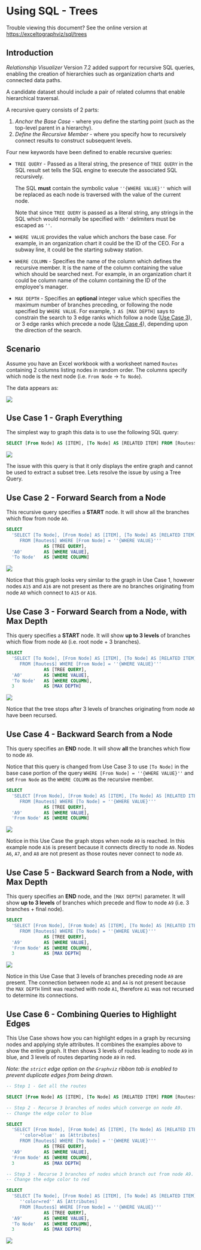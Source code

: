 # Using SQL - Trees

Trouble viewing this document? See the online version at [https://exceltographviz/sql/trees](https://exceltographviz/sql/trees)

## Introduction

*Relationship Visualizer* Version 7.2 added support for recursive SQL queries, enabling the creation of hierarchies such as organization charts and connected data paths. 

A candidate dataset should include a pair of related columns that enable hierarchical traversal.

A recursive query consists of 2 parts:
1.  *Anchor the Base Case* - where you define the starting point (such as the top-level parent in a hierarchy).
2. *Define the Recursive Member* - where you specify how to recursively connect results to construct subsequent levels.

Four new keywords have been defined to enable recursive queries:
- `TREE QUERY` - Passed as a literal string, the presence of `TREE QUERY` in the SQL result set tells the SQL engine to execute the associated SQL recursively. 

    The SQL **must** contain the symbolic value `''{WHERE VALUE}''` which will be replaced as each node is traversed with the value of the current node.

    Note that since `TREE QUERY` is passed as a literal string, any strings in the SQL which would normally be specified with `'` delimiters must be escaped as `''`.

- `WHERE VALUE` provides the value which anchors the base case. For example, in an organization chart it could be the ID of the CEO. For a subway line, it could be the starting subway station.

- `WHERE COLUMN` - Specifies the name of the column which defines the recursive member. It is the name of the column containing the value which should be searched next. For example, in an organization chart it could be column name of the column containing the ID of the employee's manager.

- `MAX DEPTH` - Specifies an **optional** integer value which specifies the maximum number of branches preceding, or following the node specified by `WHERE VALUE`. For example, `3 AS [MAX DEPTH]` says to constrain the search to 3 edge ranks which follow a node ([Use Case 3](./README.md#use-case-3---forward-search-from-a-node-with-max-depth)), or 3 edge ranks which precede a node ([Use Case 4](./README.md#use-case-4---backward-search-from-a-node)), depending upon the direction of the search.

## Scenario

Assume you have an Excel workbook with a worksheet named `Routes` containing 2 columns listing nodes in random order. The columns specify which node is the next node (i.e. `From Node` -> `To Node`). 

The data appears as:

![](./exampledata.png)

## Use Case 1 - Graph Everything

The simplest way to graph this data is to use the following SQL query:

``` SQL
SELECT [From Node] AS [ITEM], [To Node] AS [RELATED ITEM] FROM [Routes$]
```

![](./uc1.png)

The issue with this query is that it only displays the entire graph and cannot be used to extract a subset tree. Lets resolve the issue by using a Tree Query.

## Use Case 2 - Forward Search from a Node

This recursive query specifies a **START** node. It will show all the branches which flow from node `A0`. 

``` sql
SELECT 
  'SELECT [To Node], [From Node] AS [ITEM], [To Node] AS [RELATED ITEM]
     FROM [Routes$] WHERE [From Node] = ''{WHERE VALUE}''' 
              AS [TREE QUERY], 
  'A0'        AS [WHERE VALUE], 
  'To Node'   AS [WHERE COLUMN]
```

![](./uc2.png)

Notice that this graph looks very similar to the graph in Use Case 1, however nodes `A15` and `A16` are not present as there are no branches originating from node `A0` which connect to `A15` or `A16`.

## Use Case 3 - Forward Search from a Node, with Max Depth

This query specifies a **START** node. It will show **up to 3 levels** of branches which flow from node `A0` (i.e. root node + 3 branches).

``` sql
SELECT 
  'SELECT [To Node], [From Node] AS [ITEM], [To Node] AS [RELATED ITEM]
     FROM [Routes$] WHERE [From Node] = ''{WHERE VALUE}''' 
              AS [TREE QUERY], 
  'A0'        AS [WHERE VALUE], 
  'To Node'   AS [WHERE COLUMN],
  3           AS [MAX DEPTH]
```

![](./uc3.png)

Notice that the tree stops after 3 levels of branches originating from node `A0` have been recursed.

## Use Case 4 - Backward Search from a Node

This query specifies an **END** node. It will show **all** the branches which flow to node `A9`.

Notice that this query is changed from Use Case 3 to use `[To Node]` in the base case portion of the query `WHERE [From Node] = ''{WHERE VALUE}''` and set `From Node` as the `WHERE COLUMN` as the recursive member.

``` sql
SELECT 
  'SELECT [From Node], [From Node] AS [ITEM], [To Node] AS [RELATED ITEM]
     FROM [Routes$] WHERE [To Node] = ''{WHERE VALUE}''' 
              AS [TREE QUERY], 
  'A9'        AS [WHERE VALUE], 
  'From Node' AS [WHERE COLUMN]
```

![](./uc4.png)

Notice in this Use Case the graph stops when node `A9` is reached. In this example node `A16` is present because it connects directly to node `A9`. Nodes `A6`, `A7`, and `A8` are not present as those routes never connect to node `A9`.

## Use Case 5 - Backward Search from a Node, with Max Depth

This query specifies an **END** node, and the `[MAX DEPTH]` parameter. It will show **up to 3 levels** of branches which precede and flow to node `A9` (i.e. 3 branches + final node).

``` sql
SELECT 
  'SELECT [From Node], [From Node] AS [ITEM], [To Node] AS [RELATED ITEM]
     FROM [Routes$] WHERE [To Node] = ''{WHERE VALUE}''' 
              AS [TREE QUERY], 
  'A9'        AS [WHERE VALUE], 
  'From Node' AS [WHERE COLUMN],
  3           AS [MAX DEPTH]
```

![](./uc5.png)

Notice in this Use Case that 3 levels of branches preceding node `A9` are present. The connection between node `A1` and `A4` is not present because the `MAX DEPTH` limit was reached with node `A1`, therefore `A1` was not recursed to determine its connections.

## Use Case 6 - Combining Queries to Highlight Edges

This Use Case shows how you can highlight edges in a graph by recursing nodes and applying style attributes. It combines the examples above to show the entire graph. It then shows 3 levels of routes leading to node `A9` in blue, and 3 levels of routes departing node `A9` in red.

*Note: the `strict` edge option on the `Graphviz` ribbon tab is enabled to prevent duplicate edges from being drawn.*

``` sql
-- Step 1 - Get all the routes

SELECT [From Node] AS [ITEM], [To Node] AS [RELATED ITEM] FROM [Routes$]

-- Step 2 - Recurse 3 branches of nodes which converge on node A9. 
-- Change the edge color to blue

SELECT 
  'SELECT [From Node], [From Node] AS [ITEM], [To Node] AS [RELATED ITEM], 
     ''color=blue'' as [Attributes]
     FROM [Routes$] WHERE [To Node] = ''{WHERE VALUE}''' 
              AS [TREE QUERY], 
  'A9'        AS [WHERE VALUE], 
  'From Node' AS [WHERE COLUMN],
  3           AS [MAX DEPTH]

-- Step 3 - Recurse 3 branches of nodes which branch out from node A9. 
-- Change the edge color to red

SELECT 
  'SELECT [To Node], [From Node] AS [ITEM], [To Node] AS [RELATED ITEM], 
     ''color=red'' AS [Attributes]
     FROM [Routes$] WHERE [From Node] = ''{WHERE VALUE}''' 
              AS [TREE QUERY], 
  'A9'        AS [WHERE VALUE], 
  'To Node'   AS [WHERE COLUMN], 
  3           AS [MAX DEPTH]

```

![](./uc6.png)

